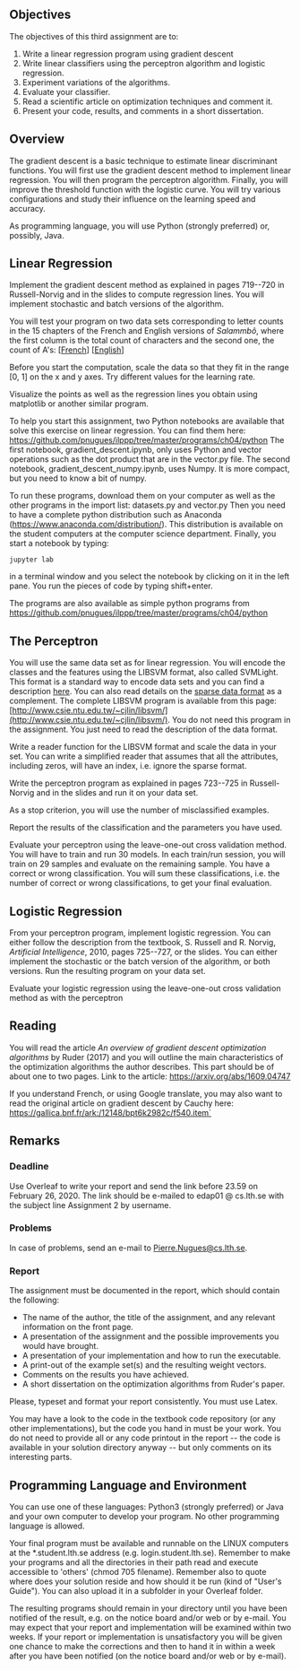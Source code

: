 ## Objectives

The objectives of this third assignment are to:

1.  Write a linear regression program using gradient descent
2.  Write linear classifiers using the perceptron algorithm and logistic regression.
3.  Experiment variations of the algorithms.
4.  Evaluate your classifier.
5.  Read a scientific article on optimization techniques and comment it.
5.  Present your code, results, and comments in a short dissertation.

## Overview

The gradient descent is a basic technique to estimate linear discriminant functions. You will first use the gradient descent method to implement linear regression. You will then program the perceptron algorithm. Finally, you will improve the threshold function with the logistic curve. You will try various configurations and study their influence on the learning speed and accuracy.

As programming language, you will use Python (strongly preferred) or, possibly, Java.

## Linear Regression

Implement the gradient descent method as explained in pages 719--720 in Russell-Norvig and in the slides to compute regression lines. You will implement stochastic and batch versions of the algorithm.

You will test your program on two data sets corresponding to letter counts in the 15 chapters of the French and English versions of _Salammbô_, where the first column is the total count of characters and the second one, the count of A's: [[French](https://github.com/pnugues/ilppp/blob/master/programs/ch04/salammbo/salammbo_a_fr.tsv)] [[English](https://github.com/pnugues/ilppp/blob/master/programs/ch04/salammbo/salammbo_a_en.tsv)]

Before you start the computation, scale the data so that they fit in the range [0, 1] on the x and y axes. Try different values for the learning rate.

Visualize the points as well as the regression lines you obtain using matplotlib or another similar program.

To help you start this assignment, two Python notebooks are available that solve this exercise on linear regression. You can find them here: https://github.com/pnugues/ilppp/tree/master/programs/ch04/python
The first notebook, gradient_descent.ipynb, only uses Python and vector operations such as the dot product that are in the vector.py file.
The second notebook, gradient_descent_numpy.ipynb, uses Numpy. It is more compact, but you need to know a bit of numpy.

To run these programs, download them on your computer as well as the other programs in the import list: datasets.py and vector.py
Then you need to have a complete python distribution such as Anaconda (https://www.anaconda.com/distribution/). This distribution is available on the student computers at the computer science department.
Finally, you start a notebook by typing:

`jupyter lab`

in a terminal window and you select the notebook by clicking on it in the left pane.
You run the pieces of code by typing shift+enter.

The programs are also available as simple python programs from
https://github.com/pnugues/ilppp/tree/master/programs/ch04/python

## The Perceptron

You will use the same data set as for linear regression. You will encode the classes and the features using the LIBSVM format, also called SVMLight. This format is a standard way to encode data sets and you can find a description [here](https://github.com/cjlin1/libsvm/blob/master/README). You can also read details on the [sparse data format](http://www.csie.ntu.edu.tw/~cjlin/libsvm/faq.html#/Q3:_Data_preparation) as a complement. The complete LIBSVM program is available from this page: [http://www.csie.ntu.edu.tw/~cjlin/libsvm/](http://www.csie.ntu.edu.tw/~cjlin/libsvm/). You do not need this program in the assignment. You just need to read the description of the data format.

Write a reader function for the LIBSVM format and scale the data in your set. You can write a simplified reader that assumes that all the attributes, including zeros, will have an index, i.e. ignore the sparse format.

Write the perceptron program as explained in pages 723--725 in Russell-Norvig and in the slides and run it on your data set.

As a stop criterion, you will use the number of misclassified examples.

Report the results of the classification and the parameters you have used.

Evaluate your perceptron using the leave-one-out cross validation method. You will have to train and run 30 models. In each train/run session, you will train on 29 samples and evaluate on the remaining sample. You have a correct or wrong classification. You will sum these classifications, i.e. the number of correct or wrong classifications, to get your final evaluation.

## Logistic Regression

From your perceptron program, implement logistic regression. You can either follow the description from the textbook, S. Russell and R. Norvig, _Artificial Intelligence_, 2010, pages 725--727, or the slides. You can either implement the stochastic or the batch version of the algorithm, or both versions. Run the resulting program on your data set.

Evaluate your logistic regression using the leave-one-out cross validation method as with the perceptron

## Reading
You will read the article *An overview of gradient descent optimization algorithms* by Ruder (2017) and you will outline the main characteristics of the optimization algorithms the author describes. This part should be of about one to two pages. Link to the article: https://arxiv.org/abs/1609.04747

If you understand French, or using Google translate, you may also want to read the original article on gradient descent by Cauchy here:  https://gallica.bnf.fr/ark:/12148/bpt6k2982c/f540.item`
## Remarks

### Deadline

Use Overleaf to write your report and send the link before 23.59 on February 26, 2020\. The link should be e-mailed to edap01 @ cs.lth.se with the subject line Assignment 2 by username.

### Problems

In case of problems, send an e-mail to Pierre.Nugues@cs.lth.se.

### Report

The assignment must be documented in the report, which should contain the following:

*   The name of the author, the title of the assignment, and any relevant information on the front page.
*   A presentation of the assignment and the possible improvements you would have brought.
*   A presentation of your implementation and how to run the executable.
*   A print-out of the example set(s) and the resulting weight vectors.
*   Comments on the results you have achieved.
*   A short dissertation on the optimization algorithms from Ruder's paper.

Please, typeset and format your report consistently. You must use Latex.

You may have a look to the code in the textbook code repository (or any other implementations), but the code you hand in must be your work. You do not need to provide all or any code printout in the report -- the code is available in your solution directory anyway -- but only comments on its interesting parts.

## Programming Language and Environment

You can use one of these languages: Python3 (strongly preferred) or Java and your own computer to develop your program. No other programming language is allowed.

Your final program must be available and runnable on the LINUX computers at the *.student.lth.se address (e.g. login.student.lth.se). Remember to make your programs and all the directories in their path read and execute accessible to 'others' (chmod 705 filename). Remember also to quote where does your solution reside and how should it be run (kind of "User's Guide"). You can also upload it in a subfolder in your Overleaf folder.

The resulting programs should remain in your directory until you have been notified of the result, e.g. on the notice board and/or web or by e-mail. You may expect that your report and implementation will be examined within two weeks. If your report or implementation is unsatisfactory you will be given one chance to make the corrections and then to hand it in within a week after you have been notified (on the notice board and/or web or by e-mail).
